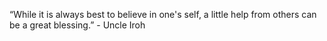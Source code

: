 “While it is always best to believe in one's self, a little help from others can be a great blessing.” - Uncle Iroh
